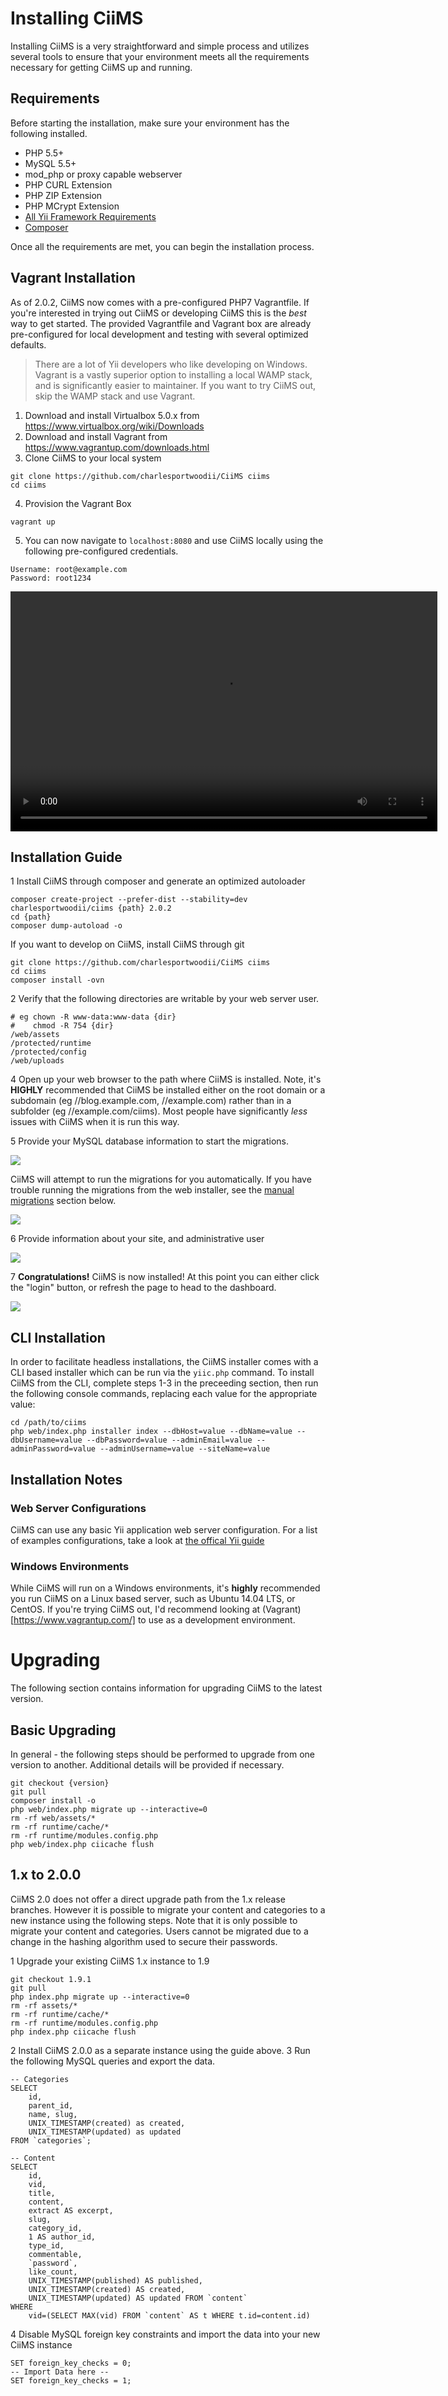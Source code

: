 # Installing CiiMS

Installing CiiMS is a very straightforward and simple process and utilizes several tools to ensure that your environment meets all the requirements necessary for getting CiiMS up and running.

## Requirements

Before starting the installation, make sure your environment has the following installed.

- PHP 5.5+
- MySQL 5.5+
- mod_php or proxy capable webserver
- PHP CURL Extension
- PHP ZIP Extension
- PHP MCrypt Extension
- [All Yii Framework Requirements](http://www.yiiframework.com/doc/guide/1.1/en/quickstart.installation)
- [Composer](https://getcomposer.org/download/)

Once all the requirements are met, you can begin the installation process.

## Vagrant Installation

As of 2.0.2, CiiMS now comes with a pre-configured PHP7 Vagrantfile. If you're interested in trying out CiiMS or developing CiiMS this is the _best_ way to get started. The provided Vagrantfile and Vagrant box are already pre-configured for local development and testing with several optimized defaults.

> There are a lot of Yii developers who like developing on Windows. Vagrant is a vastly superior option to installing a local WAMP stack, and is significantly easier to maintainer. If you want to try CiiMS out, skip the WAMP stack and use Vagrant.

1. Download and install Virtualbox 5.0.x from https://www.virtualbox.org/wiki/Downloads
2. Download and install Vagrant from https://www.vagrantup.com/downloads.html
3. Clone CiiMS to your local system
```
git clone https://github.com/charlesportwoodii/CiiMS ciims
cd ciims
```

4. Provision the Vagrant Box
```
vagrant up
```

5. You can now navigate to ```localhost:8080``` and use CiiMS locally using the following pre-configured credentials. 
```
Username: root@example.com
Password: root1234
```

<script src="http://vjs.zencdn.net/4.0/video.js"></script>

<video id="vagrant" class="video-js vjs-default-skin" controls
preload="auto" width="683" height="384" data-setup="{}">
<source src="/videos/vagrant.mp4" type='video/mp4'>
</video>

## Installation Guide

1 Install CiiMS through composer and generate an optimized autoloader

```
composer create-project --prefer-dist --stability=dev charlesportwoodii/ciims {path} 2.0.2
cd {path}
composer dump-autoload -o
```

If you want to develop on CiiMS, install CiiMS through git

```
git clone https://github.com/charlesportwoodii/CiiMS ciims
cd ciims
composer install -ovn
```

2 Verify that the following directories are writable by your web server user.

```
# eg chown -R www-data:www-data {dir}
#    chmod -R 754 {dir}
/web/assets
/protected/runtime
/protected/config
/web/uploads
```

4 Open up your web browser to the path where CiiMS is installed. Note, it's __HIGHLY__ recommended that CiiMS be installed either on the root domain or a subdomain (eg //blog.example.com, //example.com) rather than in a subfolder (eg //example.com/ciims). Most people have significantly _less_ issues with CiiMS when it is run this way.

5 Provide your MySQL database information to start the migrations.

<img src="/images/installation/001.PNG" class="img"/>

CiiMS will attempt to run the migrations for you automatically. If you have trouble running the migrations from the web installer, see the [manual migrations](/installation.html#installing-ciims-installation-notes-manual-migrations) section below.

<img src="/images/installation/002.PNG" class="img" />

6 Provide information about your site, and administrative user

<img src="/images/installation/003.PNG" class="img"/>

7 __Congratulations!__ CiiMS is now installed! At this point you can either click the "login" button, or refresh the page to head to the dashboard.

<img src="/images/installation/004.png" class="img"/>

## CLI Installation

In order to facilitate headless installations, the CiiMS installer comes with a CLI based installer which can be run via the ```yiic.php``` command. To install CiiMS from the CLI, complete steps 1-3 in the preceeding section, then run the following console commands, replacing each value for the appropriate value:

```
cd /path/to/ciims
php web/index.php installer index --dbHost=value --dbName=value --dbUsername=value --dbPassword=value --adminEmail=value --adminPassword=value --adminUsername=value --siteName=value
```

## Installation Notes

### Web Server Configurations
CiiMS can use any basic Yii application web server configuration. For a list of examples configurations, take a look at [the offical Yii guide](http://www.yiiframework.com/doc/guide/1.1/en/quickstart.apache-nginx-config)

### Windows Environments

While CiiMS will run on a Windows environments, it's __highly__ recommended you run CiiMS on a Linux based server, such as Ubuntu 14.04 LTS, or CentOS. If you're trying CiiMS out, I'd recommend looking at (Vagrant)[https://www.vagrantup.com/] to use as a development environment.

# Upgrading

The following section contains information for upgrading CiiMS to the latest version.

## Basic Upgrading

In general - the following steps should be performed to upgrade from one version to another. Additional details will be provided if necessary.

```
git checkout {version}
git pull
composer install -o
php web/index.php migrate up --interactive=0
rm -rf web/assets/*
rm -rf runtime/cache/*
rm -rf runtime/modules.config.php
php web/index.php ciicache flush
```
## 1.x to 2.0.0

CiiMS 2.0 does not offer a direct upgrade path from the 1.x release branches. However it is possible to migrate your content and categories to a new instance using the following steps. Note that it is only possible to migrate your content and categories. Users cannot be migrated due to a change in the hashing algorithm used to secure their passwords.

1 Upgrade your existing CiiMS 1.x instance to 1.9

```
git checkout 1.9.1
git pull
php index.php migrate up --interactive=0
rm -rf assets/*
rm -rf runtime/cache/*
rm -rf runtime/modules.config.php
php index.php ciicache flush
```

2 Install CiiMS 2.0.0 as a separate instance using the guide above.
3 Run the following MySQL queries and export the data.

```
-- Categories
SELECT 
	id, 
	parent_id, 
	name, slug, 
	UNIX_TIMESTAMP(created) as created,
	UNIX_TIMESTAMP(updated) as updated 
FROM `categories`;

-- Content
SELECT
	id, 
	vid, 
	title, 
	content, 
	extract AS excerpt, 
	slug, 
	category_id,
	1 AS author_id,
	type_id,
	commentable,
	`password`,
	like_count,
	UNIX_TIMESTAMP(published) AS published,
	UNIX_TIMESTAMP(created) AS created,
	UNIX_TIMESTAMP(updated) AS updated FROM `content` 
WHERE 
	vid=(SELECT MAX(vid) FROM `content` AS t WHERE t.id=content.id)
```

4 Disable MySQL foreign key constraints and import the data into your new CiiMS instance

```
SET foreign_key_checks = 0;
-- Import Data here --
SET foreign_key_checks = 1;
```
